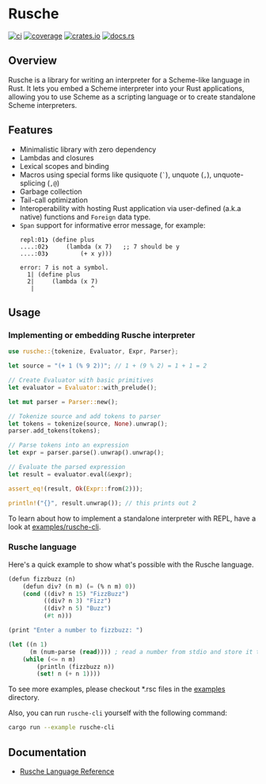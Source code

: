 # Rusche

[![ci](https://github.com/chanryu/rusche/actions/workflows/ci.yml/badge.svg)](https://github.com/chanryu/rusche/actions)
[![coverage](https://codecov.io/gh/chanryu/rusche/graph/badge.svg?token=EHPCRUWK96)](https://codecov.io/gh/chanryu/rusche)
[![crates.io](https://img.shields.io/crates/v/rusche)](https://crates.io/crates/rusche)
[![docs.rs](https://img.shields.io/docsrs/rusche/latest)](https://docs.rs/rusche/latest/rusche/)

## Overview

Rusche is a library for writing an interpreter for a Scheme-like language in Rust. It lets you embed a Scheme interpreter into your Rust applications, allowing you to use Scheme as a scripting language or to create standalone Scheme interpreters.


## Features

- Minimalistic library with zero dependency
- Lambdas and closures
- Lexical scopes and binding
- Macros using special forms like qusiquote (`` ` ``), unquote (`,`), unquote-splicing (`,@`)
- Garbage collection
- Tail-call optimization
- Interoperability with hosting Rust application via user-defined (a.k.a native) functions and `Foreign` data type.
- `Span` support for informative error message, for example:
  ```
  repl:01❯ (define plus
  ....:02❯     (lambda (x 7)   ;; 7 should be y
  ....:03❯         (+ x y)))

  error: 7 is not a symbol.
    1| (define plus
    2|     (lambda (x 7)
     |                ^
  ```

## Usage

### Implementing or embedding Rusche interpreter

```rust
use rusche::{tokenize, Evaluator, Expr, Parser};

let source = "(+ 1 (% 9 2))"; // 1 + (9 % 2) = 1 + 1 = 2

// Create Evaluator with basic primitives
let evaluator = Evaluator::with_prelude();

let mut parser = Parser::new();

// Tokenize source and add tokens to parser
let tokens = tokenize(source, None).unwrap();
parser.add_tokens(tokens);

// Parse tokens into an expression
let expr = parser.parse().unwrap().unwrap();

// Evaluate the parsed expression
let result = evaluator.eval(&expr);

assert_eq!(result, Ok(Expr::from(2)));

println!("{}", result.unwrap()); // this prints out 2
```

To learn about how to implement a standalone interpreter with REPL, have a look at [examples/rusche-cli](https://github.com/chanryu/rusche/tree/main/examples/rusche-cli/).

### Rusche language

Here's a quick example to show what's possible with the Rusche language.

```scheme
(defun fizzbuzz (n)
    (defun div? (n m) (= (% n m) 0))
    (cond ((div? n 15) "FizzBuzz")
          ((div? n 3) "Fizz")
          ((div? n 5) "Buzz")
          (#t n)))

(print "Enter a number to fizzbuzz: ")

(let ((n 1)
      (m (num-parse (read)))) ; read a number from stdio and store it to `m`
    (while (<= n m)
        (println (fizzbuzz n))
        (set! n (+ n 1))))
```

To see more examples, please checkout *.rsc files in the [examples](https://github.com/chanryu/rusche/tree/main/examples) directory.

Also, you can run `rusche-cli` yourself with the following command:
```bash
cargo run --example rusche-cli
```

## Documentation

- [Rusche Language Reference](https://github.com/chanryu/rusche/wiki/Rusche-Language-Reference)
